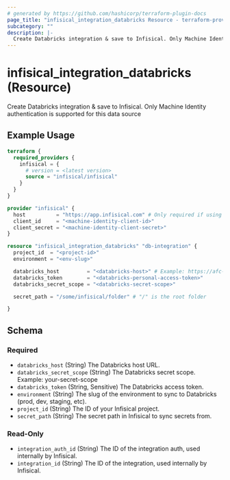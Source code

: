 ```yaml
---
# generated by https://github.com/hashicorp/terraform-plugin-docs
page_title: "infisical_integration_databricks Resource - terraform-provider-infisical"
subcategory: ""
description: |-
  Create Databricks integration & save to Infisical. Only Machine Identity authentication is supported for this data source
---
```


# infisical_integration_databricks (Resource)

Create Databricks integration & save to Infisical. Only Machine Identity authentication is supported for this data source

## Example Usage

```terraform
terraform {
  required_providers {
    infisical = {
      # version = <latest version>
      source = "infisical/infisical"
    }
  }
}

provider "infisical" {
  host          = "https://app.infisical.com" # Only required if using self hosted instance of Infisical, default is https://app.infisical.com
  client_id     = "<machine-identity-client-id>"
  client_secret = "<machine-identity-client-secret>"
}

resource "infisical_integration_databricks" "db-integration" {
  project_id  = "<project-id>"
  environment = "<env-slug>"

  databricks_host         = "<databricks-host>" # Example: https://afc-2a42f142-bb11.cloud.databricks.com
  databricks_token        = "<databricks-personal-access-token>"
  databricks_secret_scope = "<databricks-secret-scope>"

  secret_path = "/some/infisical/folder" # "/" is the root folder 

}
```

<!-- schema generated by tfplugindocs -->
## Schema

### Required

- `databricks_host` (String) The Databricks host URL.
- `databricks_secret_scope` (String) The Databricks secret scope. Example: your-secret-scope
- `databricks_token` (String, Sensitive) The Databricks access token.
- `environment` (String) The slug of the environment to sync to Databricks (prod, dev, staging, etc).
- `project_id` (String) The ID of your Infisical project.
- `secret_path` (String) The secret path in Infisical to sync secrets from.

### Read-Only

- `integration_auth_id` (String) The ID of the integration auth, used internally by Infisical.
- `integration_id` (String) The ID of the integration, used internally by Infisical.
